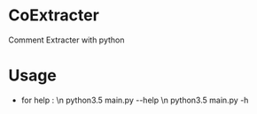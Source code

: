 # CoExtracter
Comment Extracter with python

# Usage

- for help :
  \n python3.5 main.py --help
  \n python3.5 main.py -h
